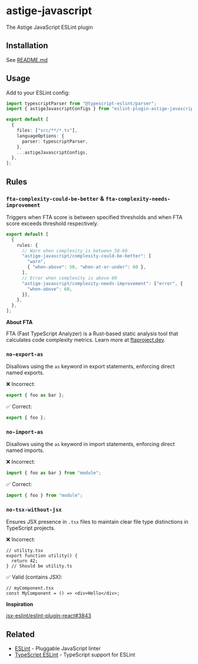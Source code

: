 # astige-javascript

The Astige JavaScript ESLint plugin

## Installation

See [README.md](../../README.md)

## Usage

Add to your ESLint config:

```ts
import typescriptParser from "@typescript-eslint/parser";
import { astigeJavascriptConfigs } from "eslint-plugin-astige-javascript";

export default [
  {
    files: ["src/**/*.ts"],
    languageOptions: {
      parser: typescriptParser,
    },
    ...astigeJavascriptConfigs,
  },
];
```

## Rules

### `fta-complexity-could-be-better` & `fta-complexity-needs-improvement`

Triggers when FTA score is between specified thresholds and when FTA score exceeds threshold respectively.

```ts
export default [
  {
    rules: {
      // Warn when complexity is between 50-60
      "astige-javascript/complexity-could-be-better": [
        "warn",
        { "when-above": 50, "when-at-or-under": 60 },
      ],
      // Error when complexity is above 60
      "astige-javascript/complexity-needs-improvement": ["error", {
        "when-above": 60,
      }],
    },
  },
];
```

**About FTA**

FTA (Fast TypeScript Analyzer) is a Rust-based static analysis tool that calculates code complexity metrics. Learn more at [ftaproject.dev](https://ftaproject.dev).

### `no-export-as`

Disallows using the `as` keyword in export statements, enforcing direct named exports.

❌ Incorrect:

```typescript
export { foo as bar };
```

✅ Correct:

```typescript
export { foo };
```

### `no-import-as`

Disallows using the `as` keyword in import statements, enforcing direct named imports.

❌ Incorrect:

```typescript
import { foo as bar } from "module";
```

✅ Correct:

```typescript
import { foo } from "module";
```

### `no-tsx-without-jsx`

Ensures JSX presence in `.tsx` files to maintain clear file type distinctions in TypeScript projects.

❌ Incorrect:

```tsx
// utility.tsx
export function utility() {
  return 42;
} // Should be utility.ts
```

✅ Valid (contains JSX):

```tsx
// myComponent.tsx
const MyComponent = () => <div>Hello</div>;
```

**Inspiration**

[jsx-eslint/eslint-plugin-react#3843](https://github.com/jsx-eslint/eslint-plugin-react/issues/3843)

## Related

- [ESLint](https://eslint.org/) - Pluggable JavaScript linter
- [TypeScript ESLint](https://typescript-eslint.io/) - TypeScript support for ESLint
